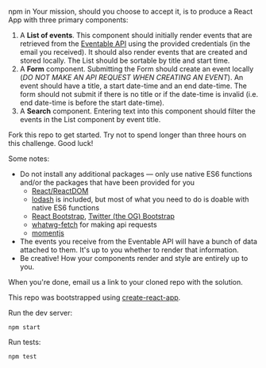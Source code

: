 npm in 
Your mission, should you choose to accept it, is to produce a React App with three primary components:

1. A **List of events**. This component should initially render events that are retrieved from the [Eventable API](http://docs.eventable.apiary.io) using the provided credentials (in the email you received). It should also render events that are created and stored locally. The List should be sortable by title and start time.
2. A **Form** component. Submitting the Form should create an event locally (*DO NOT MAKE AN API REQUEST WHEN CREATING AN EVENT*). An event should have a title, a start date-time and an end date-time. The form should not submit if there is no title or if the date-time is invalid (i.e. end date-time is before the start date-time).
3. A **Search** component. Entering text into this component should filter the events in the List component by event title.

Fork this repo to get started. Try not to spend longer than three hours on this challenge. Good luck!

Some notes:
- Do not install any additional packages — only use native ES6 functions and/or the packages that have been provided for you
    * [React/ReactDOM](https://github.com/facebook/react)
    * [lodash](https://github.com/lodash/lodash) is included, but most of what you need to do is doable with native ES6 functions
    * [React Bootstrap](https://github.com/react-bootstrap/react-bootstrap), [Twitter (the OG) Bootstrap](https://github.com/twbs/bootstrap)
    * [whatwg-fetch](https://github.com/github/fetch) for making api requests 
    * [momentjs](http://momentjs.com/docs/)
- The events you receive from the Eventable API will have a bunch of data attached to them. It's up to you whether to render that information.
- Be creative! How your components render and style are entirely up to you. 

When you're done, email us a link to your cloned repo with the solution.

This repo was bootstrapped using [create-react-app](https://github.com/facebookincubator/create-react-app).

Run the dev server:
```
npm start
```

Run tests:
```
npm test
```
